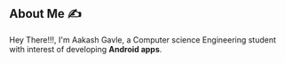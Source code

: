 ## About Me :writing_hand:

Hey There!!!, I'm Aakash Gavle, a Computer science Engineering student with interest of developing **Android apps**. 
